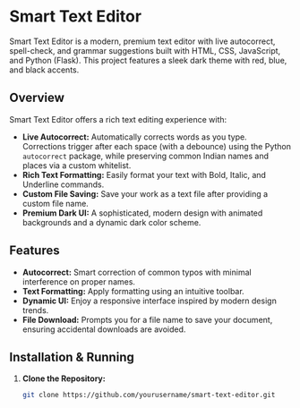 # Smart Text Editor

Smart Text Editor is a modern, premium text editor with live autocorrect, spell-check, and grammar suggestions built with HTML, CSS, JavaScript, and Python (Flask). This project features a sleek dark theme with red, blue, and black accents.

## Overview

Smart Text Editor offers a rich text editing experience with:
- **Live Autocorrect:** Automatically corrects words as you type. Corrections trigger after each space (with a debounce) using the Python `autocorrect` package, while preserving common Indian names and places via a custom whitelist.
- **Rich Text Formatting:** Easily format your text with Bold, Italic, and Underline commands.
- **Custom File Saving:** Save your work as a text file after providing a custom file name.
- **Premium Dark UI:** A sophisticated, modern design with animated backgrounds and a dynamic dark color scheme.

## Features

- **Autocorrect:** Smart correction of common typos with minimal interference on proper names.
- **Text Formatting:** Apply formatting using an intuitive toolbar.
- **Dynamic UI:** Enjoy a responsive interface inspired by modern design trends.
- **File Download:** Prompts you for a file name to save your document, ensuring accidental downloads are avoided.

## Installation & Running

1. **Clone the Repository:**
   ```bash
   git clone https://github.com/yourusername/smart-text-editor.git
